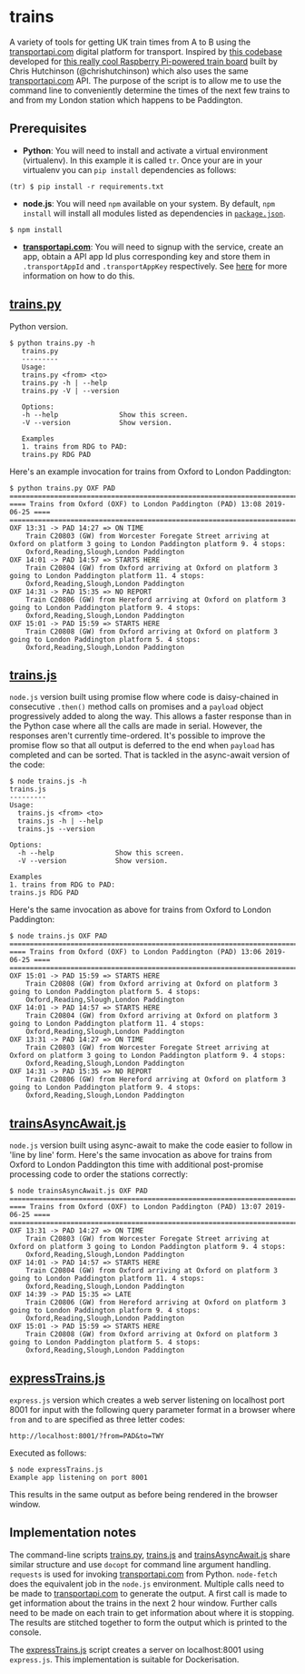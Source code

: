 trains
======
A variety of tools for getting UK train times from A to B using the [transportapi.com](transportapi.com) digital platform for transport.  Inspired by [this codebase](https://github.com/chrishutchinson/train-departure-screen/blob/master/src/trains.py) developed for [this really cool Raspberry Pi-powered train board](https://twitter.com/chrishutchinson/status/1136743837244768257) built by Chris Hutchinson (@chrishutchinson) which also uses the same [transportapi.com](transportapi.com) API.  The purpose of the script is to allow me to use the command line to conveniently determine the times of the next few trains to and from my London station which happens to be Paddington.

Prerequisites
-------------
* **Python**: You will need to install and activate a virtual environment (virtualenv).  In this example it is called `tr`.  Once your are in your virtualenv you can `pip install` dependencies as follows:
```
(tr) $ pip install -r requirements.txt
```
* **node.js**: You will need `npm` available on your system.  By default, `npm install` will install all modules listed as dependencies in [`package.json`](package.json).
```
$ npm install
```
* **[transportapi.com](transportapi.com)**: You will need to signup with the service, create an app, obtain a API app Id plus corresponding key and store them in `.transportAppId` and `.transportAppKey` respectively.  See [here](https://developer.transportapi.com/) for more information on how to do this.

[trains.py](trains.py)
---------
Python version.
```
$ python trains.py -h 
   trains.py
   ---------
   Usage:
   trains.py <from> <to>
   trains.py -h | --help
   trains.py -V | --version

   Options:
   -h --help               Show this screen.
   -V --version            Show version.

   Examples
   1. trains from RDG to PAD:
   trains.py RDG PAD
```
Here's an example invocation for trains from Oxford to London Paddington:
```
$ python trains.py OXF PAD
==============================================================================
==== Trains from Oxford (OXF) to London Paddington (PAD) 13:08 2019-06-25 ====
==============================================================================
OXF 13:31 -> PAD 14:27 => ON TIME
	Train C20803 (GW) from Worcester Foregate Street arriving at Oxford on platform 3 going to London Paddington platform 9. 4 stops:
	Oxford,Reading,Slough,London Paddington
OXF 14:01 -> PAD 14:57 => STARTS HERE
	Train C20804 (GW) from Oxford arriving at Oxford on platform 3 going to London Paddington platform 11. 4 stops:
	Oxford,Reading,Slough,London Paddington
OXF 14:31 -> PAD 15:35 => NO REPORT
	Train C20806 (GW) from Hereford arriving at Oxford on platform 3 going to London Paddington platform 9. 4 stops:
	Oxford,Reading,Slough,London Paddington
OXF 15:01 -> PAD 15:59 => STARTS HERE
	Train C20808 (GW) from Oxford arriving at Oxford on platform 3 going to London Paddington platform 5. 4 stops:
	Oxford,Reading,Slough,London Paddington
```

[trains.js](trains.js)
---------
`node.js` version built using promise flow where code is daisy-chained in consecutive `.then()` method calls on promises and a `payload` object progressively added to along the way.  This allows a faster response than in the Python case where all the calls are made in serial.  However, the responses aren't currently time-ordered.  It's possible to improve the promise flow so that all output is deferred to the end when `payload` has completed and can be sorted.  That is tackled in the async-await version of the code:
```
$ node trains.js -h
trains.js
---------
Usage:
  trains.js <from> <to>
  trains.js -h | --help
  trains.js --version

Options:
  -h --help               Show this screen.
  -V --version            Show version.

Examples
1. trains from RDG to PAD:
trains.js RDG PAD
```
Here's the same invocation as above for trains from Oxford to London Paddington:
```
$ node trains.js OXF PAD
==============================================================================
==== Trains from Oxford (OXF) to London Paddington (PAD) 13:06 2019-06-25 ====
==============================================================================
OXF 15:01 -> PAD 15:59 => STARTS HERE
	Train C20808 (GW) from Oxford arriving at Oxford on platform 3 going to London Paddington platform 5. 4 stops:
	Oxford,Reading,Slough,London Paddington
OXF 14:01 -> PAD 14:57 => STARTS HERE
	Train C20804 (GW) from Oxford arriving at Oxford on platform 3 going to London Paddington platform 11. 4 stops:
	Oxford,Reading,Slough,London Paddington
OXF 13:31 -> PAD 14:27 => ON TIME
	Train C20803 (GW) from Worcester Foregate Street arriving at Oxford on platform 3 going to London Paddington platform 9. 4 stops:
	Oxford,Reading,Slough,London Paddington
OXF 14:31 -> PAD 15:35 => NO REPORT
	Train C20806 (GW) from Hereford arriving at Oxford on platform 3 going to London Paddington platform 9. 4 stops:
	Oxford,Reading,Slough,London Paddington
```

[trainsAsyncAwait.js](trainsAsyncAwait.js)
-------------------
`node.js` version built using async-await to make the code easier to follow in 'line by line' form.  Here's the same invocation as above for trains from Oxford to London Paddington this time with additional post-promise processing code to order the stations correctly:
```
$ node trainsAsyncAwait.js OXF PAD
==============================================================================
==== Trains from Oxford (OXF) to London Paddington (PAD) 13:07 2019-06-25 ====
==============================================================================
OXF 13:31 -> PAD 14:27 => ON TIME
	Train C20803 (GW) from Worcester Foregate Street arriving at Oxford on platform 3 going to London Paddington platform 9. 4 stops:
	Oxford,Reading,Slough,London Paddington
OXF 14:01 -> PAD 14:57 => STARTS HERE
	Train C20804 (GW) from Oxford arriving at Oxford on platform 3 going to London Paddington platform 11. 4 stops:
	Oxford,Reading,Slough,London Paddington
OXF 14:39 -> PAD 15:35 => LATE
	Train C20806 (GW) from Hereford arriving at Oxford on platform 3 going to London Paddington platform 9. 4 stops:
	Oxford,Reading,Slough,London Paddington
OXF 15:01 -> PAD 15:59 => STARTS HERE
	Train C20808 (GW) from Oxford arriving at Oxford on platform 3 going to London Paddington platform 5. 4 stops:
	Oxford,Reading,Slough,London Paddington
```

[expressTrains.js](expressTrains.js)
------------------
`express.js` version which creates a web server listening on localhost port 8001 for input with the following query parameter format in a browser where `from` and `to` are specified as three letter codes:
```
http://localhost:8001/?from=PAD&to=TWY
```
Executed as follows:
```
$ node expressTrains.js 
Example app listening on port 8001
```
This results in the same output as before being rendered in the browser window.

Implementation notes
--------------------
The command-line scripts [trains.py](trains.py), [trains.js](trains.js) and [trainsAsyncAwait.js](trainsAsyncAwait.js) share similar structure and use `docopt` for command line argument handling.  `requests` is used for invoking [transportapi.com](transportapi.com) from Python. `node-fetch` does the equivalent job in the `node.js` environment.   Multiple calls need to be made to [transportapi.com](transportapi.com) to generate the output.  A first call is made to get information about the trains in the next 2 hour window.  Further calls need to be made on each train to get information about where it is stopping.  The results are stitched together to form the output which is printed to the console.

The [expressTrains.js](expressTrains.js) script creates a server on localhost:8001 using `express.js`.  This implementation is suitable for Dockerisation.

